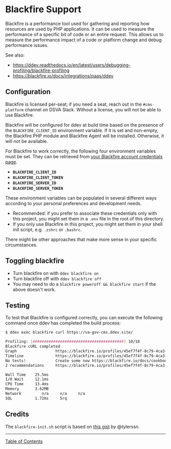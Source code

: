 # Blackfire Support

Blackfire is a performance tool used for gathering and reporting how resources
are used by PHP applications.  It can be used to measure the performance of a
specific bit of code or an entire request.  This allows us to measure the
performance impact of a code or platform change and debug performance issues.

See also: 
  * https://ddev.readthedocs.io/en/latest/users/debugging-profiling/blackfire-profiling
  * https://blackfire.io/docs/integrations/paas/ddev

## Configuration

Blackfire is licensed per-seat; if you need a seat, reach out in the
`#cms-platform` channel on DSVA Slack.  Without a license, you will not be able
to use Blackfire.

Blackfire will be configured for ddev at build time based on the presence of
the `BLACKFIRE_CLIENT_ID` environment variable.  If it is set and non-empty,
the Blackfire PHP module and Blackfire Agent will be installed. Otherwise,
it will not be available.

For Blackfire to work correctly, the following four environment variables must
be set. They can be retrieved from [your Blackfire account credentials page](https://blackfire.io/my/settings/credentials).

- **`BLACKFIRE_CLIENT_ID`**
- **`BLACKFIRE_CLIENT_TOKEN`**
- **`BLACKFIRE_SERVER_ID`**
- **`BLACKFIRE_SERVER_TOKEN`**

These environment variables can be populated in several different ways
according to your personal preferences and development needs.

- Recommended: if you prefer to associate these credentials only with this
project, you might set them in a `.env` file in the root of this directory.
- If you only use Blackfire in this project, you might set them in your shell
init script, e.g. `.zshrc` or `.bashrc`.

There might be other approaches that make more sense in your specific
circumstances.

## Toggling blackfire

- Turn blackfire on with `ddev blackfire on`
- Turn blackfire off with `ddev blackfire off`
- You may need to do a `blackfire poweroff && blackfire start` if the above
doesn't work.

## Testing

To test that Blackfire is configured correctly, you can execute the following
command once ddev has completed the build process:

```bash
$ ddev exec blackfire curl https://va-gov-cms.ddev.site/

Profiling: [########################################] 10/10
Blackfire cURL completed
Graph                 https://blackfire.io/profiles/45ef7f4f-8c79-4ca3-b88a-d3ff9cafd07f/graph
Timeline              https://blackfire.io/profiles/45ef7f4f-8c79-4ca3-b88a-d3ff9cafd07f/graph?settings%5Bdimension%5D=timeline
No tests!             Create some now https://blackfire.io/docs/cookbooks/tests
2 recommendations     https://blackfire.io/profiles/45ef7f4f-8c79-4ca3-b88a-d3ff9cafd07f/graph?settings%5BtabPane%5D=recommendations

Wall Time    25.5ms
I/O Wait     12.1ms
CPU Time     13.4ms
Memory       3.62MB
Network         n/a     n/a     n/a
SQL          1.72ms     5rq
```
## Credits

The `blackfire-init.sh` script is based on [this gist](https://gist.github.com/tylerssn/8923149702d4a796c5e103412c2370c3) by @tylerssn.

----

[Table of Contents](../README.md)
